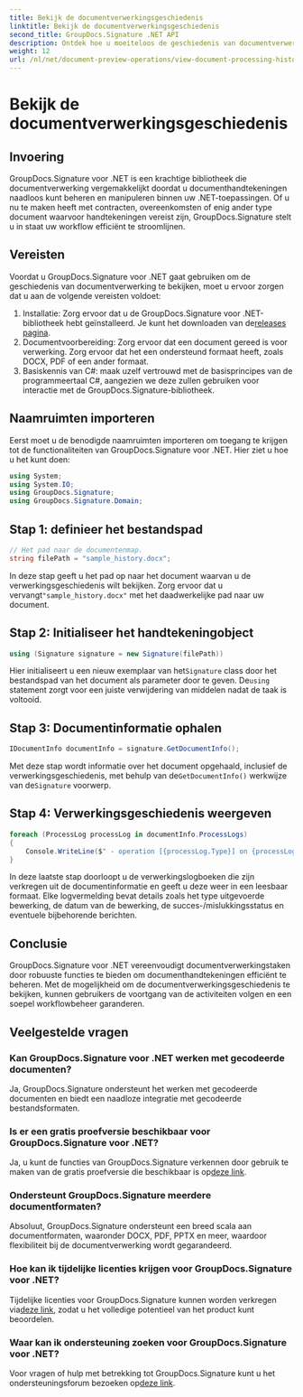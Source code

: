 ```yaml
---
title: Bekijk de documentverwerkingsgeschiedenis
linktitle: Bekijk de documentverwerkingsgeschiedenis
second_title: GroupDocs.Signature .NET API
description: Ontdek hoe u moeiteloos de geschiedenis van documentverwerking kunt bekijken met GroupDocs.Signature voor .NET. Volg onze stapsgewijze handleiding voor naadloos workflowbeheer.
weight: 12
url: /nl/net/document-preview-operations/view-document-processing-history/
---
```


# Bekijk de documentverwerkingsgeschiedenis

## Invoering
GroupDocs.Signature voor .NET is een krachtige bibliotheek die documentverwerking vergemakkelijkt doordat u documenthandtekeningen naadloos kunt beheren en manipuleren binnen uw .NET-toepassingen. Of u nu te maken heeft met contracten, overeenkomsten of enig ander type document waarvoor handtekeningen vereist zijn, GroupDocs.Signature stelt u in staat uw workflow efficiënt te stroomlijnen.
## Vereisten
Voordat u GroupDocs.Signature voor .NET gaat gebruiken om de geschiedenis van documentverwerking te bekijken, moet u ervoor zorgen dat u aan de volgende vereisten voldoet:
1.  Installatie: Zorg ervoor dat u de GroupDocs.Signature voor .NET-bibliotheek hebt geïnstalleerd. Je kunt het downloaden van de[releases pagina](https://releases.groupdocs.com/signature/net/).
2. Documentvoorbereiding: Zorg ervoor dat een document gereed is voor verwerking. Zorg ervoor dat het een ondersteund formaat heeft, zoals DOCX, PDF of een ander formaat.
3. Basiskennis van C#: maak uzelf vertrouwd met de basisprincipes van de programmeertaal C#, aangezien we deze zullen gebruiken voor interactie met de GroupDocs.Signature-bibliotheek.

## Naamruimten importeren
Eerst moet u de benodigde naamruimten importeren om toegang te krijgen tot de functionaliteiten van GroupDocs.Signature voor .NET. Hier ziet u hoe u het kunt doen:
```csharp
using System;
using System.IO;
using GroupDocs.Signature;
using GroupDocs.Signature.Domain;
```
## Stap 1: definieer het bestandspad
```csharp
// Het pad naar de documentenmap.
string filePath = "sample_history.docx";
```
 In deze stap geeft u het pad op naar het document waarvan u de verwerkingsgeschiedenis wilt bekijken. Zorg ervoor dat u vervangt`"sample_history.docx"` met het daadwerkelijke pad naar uw document.
## Stap 2: Initialiseer het handtekeningobject
```csharp
using (Signature signature = new Signature(filePath))
```
 Hier initialiseert u een nieuw exemplaar van het`Signature` class door het bestandspad van het document als parameter door te geven. De`using` statement zorgt voor een juiste verwijdering van middelen nadat de taak is voltooid.
## Stap 3: Documentinformatie ophalen
```csharp
IDocumentInfo documentInfo = signature.GetDocumentInfo();
```
 Met deze stap wordt informatie over het document opgehaald, inclusief de verwerkingsgeschiedenis, met behulp van de`GetDocumentInfo()` werkwijze van de`Signature` voorwerp.
## Stap 4: Verwerkingsgeschiedenis weergeven
```csharp
foreach (ProcessLog processLog in documentInfo.ProcessLogs)
{
    Console.WriteLine($" - operation [{processLog.Type}] on {processLog.Date.ToShortDateString()}. Succeeded/Failed {processLog.Succeeded}/{processLog.Failed}. Message: {processLog.Message}");
}
```
In deze laatste stap doorloopt u de verwerkingslogboeken die zijn verkregen uit de documentinformatie en geeft u deze weer in een leesbaar formaat. Elke logvermelding bevat details zoals het type uitgevoerde bewerking, de datum van de bewerking, de succes-/mislukkingsstatus en eventuele bijbehorende berichten.

## Conclusie
GroupDocs.Signature voor .NET vereenvoudigt documentverwerkingstaken door robuuste functies te bieden om documenthandtekeningen efficiënt te beheren. Met de mogelijkheid om de documentverwerkingsgeschiedenis te bekijken, kunnen gebruikers de voortgang van de activiteiten volgen en een soepel workflowbeheer garanderen.
## Veelgestelde vragen
### Kan GroupDocs.Signature voor .NET werken met gecodeerde documenten?
Ja, GroupDocs.Signature ondersteunt het werken met gecodeerde documenten en biedt een naadloze integratie met gecodeerde bestandsformaten.
### Is er een gratis proefversie beschikbaar voor GroupDocs.Signature voor .NET?
 Ja, u kunt de functies van GroupDocs.Signature verkennen door gebruik te maken van de gratis proefversie die beschikbaar is op[deze link](https://releases.groupdocs.com/).
### Ondersteunt GroupDocs.Signature meerdere documentformaten?
Absoluut, GroupDocs.Signature ondersteunt een breed scala aan documentformaten, waaronder DOCX, PDF, PPTX en meer, waardoor flexibiliteit bij de documentverwerking wordt gegarandeerd.
### Hoe kan ik tijdelijke licenties krijgen voor GroupDocs.Signature voor .NET?
 Tijdelijke licenties voor GroupDocs.Signature kunnen worden verkregen via[deze link](https://purchase.groupdocs.com/temporary-license/), zodat u het volledige potentieel van het product kunt beoordelen.
### Waar kan ik ondersteuning zoeken voor GroupDocs.Signature voor .NET?
 Voor vragen of hulp met betrekking tot GroupDocs.Signature kunt u het ondersteuningsforum bezoeken op[deze link](https://forum.groupdocs.com/c/signature/13).
